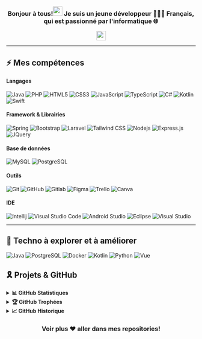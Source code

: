 <h3 align="center">Bonjour à tous!<img src="https://media.giphy.com/media/hvRJCLFzcasrR4ia7z/giphy.gif" width="25"> Je suis un jeune développeur 👨🏻‍💻 Français, qui est passionné par l'informatique 🌐</h3>

<p align="center">
  <a href="https://linkedin.com/in/j-lahougue" target="_blank"><img height="25" src = "https://img.shields.io/badge/-LinkedIn-0e76a8?style=for-the-badge&logo=Linkedin&logoColor=white"></a>

----

## ⚡ Mes compétences

#### Langages
![Java](https://img.shields.io/badge/Java-ED8B00?style=flat-square&logo=openjdk&logoColor=white)
![PHP](https://img.shields.io/badge/PHP-777BB4?style=flat-square&logo=php&logoColor=white)
![HTML5](https://img.shields.io/badge/-HTML5-E34F26?style=flat-square&logo=html5&logoColor=white)
![CSS3](https://img.shields.io/badge/-CSS3-1572B6?style=flat-square&logo=css3)
![JavaScript](https://img.shields.io/badge/-JavaScript-F7DF1E?style=flat-square&logo=javascript&logoColor=black)
![TypeScript](https://img.shields.io/badge/-TypeScript-007ACC?style=flat-square&logo=typescript&logoColor=white)
![C#](https://img.shields.io/badge/C%23-239120?style=flat-square&logo=c-sharp&logoColor=white)
![Kotlin](https://img.shields.io/badge/Kotlin-0095D5?style=flat-square&logo=kotlin&logoColor=white)
![Swift](https://img.shields.io/badge/Swift-FA7343?style=flat-square&logo=swift&logoColor=white)


#### Framework & Librairies
![Spring](https://img.shields.io/badge/Spring-6DB33F?style=flat-square&logo=spring&logoColor=white)
![Bootstrap](https://img.shields.io/badge/-Bootstrap-7952B3?style=flat-square&logo=bootstrap&logoColor=white)
![Laravel](https://img.shields.io/badge/Laravel-FF2D20?style=flat-square&logo=laravel&logoColor=white)
![Tailwind CSS](https://img.shields.io/badge/-TailwindCSS-38B2AC?style=flat-square&logo=tailwind-css&logoColor=white)
![Nodejs](https://img.shields.io/badge/-Nodejs-339933?style=flat-square&logo=Node.js&logoColor=white)
![Express.js](https://img.shields.io/badge/Express.js-404D59?style=flat-square)
![JQuery](https://img.shields.io/badge/jQuery-0769AD?style=flat-square&logo=jquery&logoColor=white)


#### Base de données
![MySQL](https://img.shields.io/badge/MySQL-00000F?style=flat-square&logo=mysql&logoColor=white)
![PostgreSQL](https://img.shields.io/badge/-PostgreSQL-336791?style=flat-square&logo=postgresql&logoColor=white)

  
#### Outils
![Git](https://img.shields.io/badge/-Git-black?style=flat-square&logo=git)
![GitHub](https://img.shields.io/badge/-GitHub-181717?style=flat-square&logo=github)
![Gitlab](https://img.shields.io/badge/GitLab-330F63?style=flat-square&logo=gitlab&logoColor=white)
![Figma](https://img.shields.io/badge/-Figma-F24E1E?style=flat-square&logo=figma&logoColor=white)
![Trello](https://img.shields.io/badge/Trello-0052CC?style=flat-square&logo=trello&logoColor=white)
![Canva](https://img.shields.io/badge/Canva-%2300C4CC.svg?&style=flat-square&logo=Canva&logoColor=white)


#### IDE
![Intellij](https://img.shields.io/badge/IntelliJ_IDEA-000000.svg?style=flat-square&logo=intellij-idea&logoColor=white)
![Visual Studio Code](https://img.shields.io/badge/-VSCode-007ACC?style=flat-square&logo=visual-studio-code&logoColor=white)
![Android Studio](https://img.shields.io/badge/Android_Studio-3DDC84?style=flat-square&logo=android-studio&logoColor=white)
![Eclipse](https://img.shields.io/badge/Eclipse-2C2255?style=flat-square&logo=eclipse&logoColor=white)
![Visual Studio](https://img.shields.io/badge/Visual_Studio-5C2D91?style=flat-square&logo=visual%20studio&logoColor=white)

----
  
## 🔮 Techno à explorer et à améliorer

![Java](https://img.shields.io/badge/Java-ED8B00?style=flat-square&logo=openjdk&logoColor=white)
![PostgreSQL](https://img.shields.io/badge/-PostgreSQL-336791?style=flat-square&logo=postgresql&logoColor=white)
![Docker](https://img.shields.io/badge/-Docker-2496ED?style=flat-square&logo=docker&logoColor=white)
![Kotlin](https://img.shields.io/badge/Kotlin-0095D5?style=flat-square&logo=kotlin&logoColor=white)
![Python](https://img.shields.io/badge/Python-14354C?style=flat-square&logo=python&logoColor=white)
![Vue](https://img.shields.io/badge/Vue.js-35495E?style=flat-square&logo=vue.js&logoColor=white)
  
## 🎗️ Projets & GitHub

<details>
  <summary><b>📊 GitHub Statistiques</b></summary>
  <br />
  <img height="180em" src="https://github-readme-stats.vercel.app/api?username=JohanLhg&bg_color=0D1117&title_color=f9826c&text_color=fdfdfd&icon_color=f9826c&show_icons=true&hide_border=true&&count_private=true&include_all_commits=true" />
  &nbsp;&nbsp;&nbsp;
  <img height="180em" src="https://github-readme-stats.vercel.app/api/top-langs/?username=JohanLhg&bg_color=0D1117&title_color=f9826c&text_color=fdfdfd&show_icons=true&hide_border=true&layout=compact" />
</details>

<details>
  <summary><b>🏆 GitHub Trophées</b></summary>
  <br />
  <p align="center">
    <img src="https://github-profile-trophy.vercel.app/?username=JohanLhg&row=1&column=6&margin-h=8&theme=darkhub&count_private=true&margin-w=15&no-frame=true" />
  </p>
</details>

<details>
  <summary><b>📈 GitHub Historique</b></summary>
  <br />
  <p align="center">
    <img height="180em" src="https://github-readme-streak-stats.herokuapp.com/?user=JohanLhg&theme=dark&hide_border=true&background=0D1117&stroke=0000&count_private=true&include_all_commits=true" />
  </p>
</details>

<div align="center">
  
### Voir plus ❤️ aller dans mes repositories!

</div>
